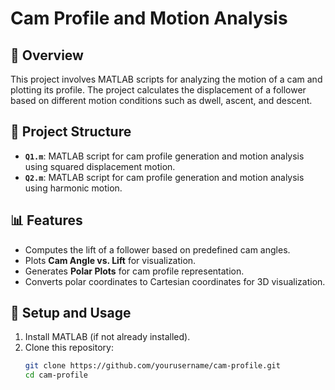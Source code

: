 # Cam Profile and Motion Analysis

## 📌 Overview
This project involves MATLAB scripts for analyzing the motion of a cam and plotting its profile. The project calculates the displacement of a follower based on different motion conditions such as dwell, ascent, and descent.

## 📂 Project Structure
- **`Q1.m`**: MATLAB script for cam profile generation and motion analysis using squared displacement motion.
- **`Q2.m`**: MATLAB script for cam profile generation and motion analysis using harmonic motion.

## 📊 Features
- Computes the lift of a follower based on predefined cam angles.
- Plots **Cam Angle vs. Lift** for visualization.
- Generates **Polar Plots** for cam profile representation.
- Converts polar coordinates to Cartesian coordinates for 3D visualization.

## 🔧 Setup and Usage
1. Install MATLAB (if not already installed).  
2. Clone this repository:  
   ```sh
   git clone https://github.com/yourusername/cam-profile.git
   cd cam-profile
